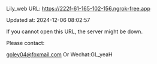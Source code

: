 Lily_web URL: https://222f-61-165-102-156.ngrok-free.app

Updated at: 2024-12-06 08:02:57

If you cannot open this URL, the server might be down.

Please contact: 

goley04@foxmail.com Or Wechat:GL_yeaH